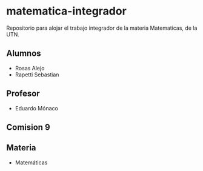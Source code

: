 # matematica-integrador
Repositorio para alojar el trabajo integrador de la materia Matematicas, de la UTN.
## Alumnos
- Rosas Alejo 
- Rapetti Sebastian
## Profesor
- Eduardo Mónaco
## Comision 9
## Materia
- Matemáticas
